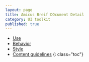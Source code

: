 ```yaml
---
layout: page
title: Amicus Breif DOcument Detail
category: UI toolkit
published: true
---
```


- [Use](#use)
- [Behavior](#behavior)
- [Style](#style)
- [Content guidelines](#content-guidelines)
 {: class="toc"}
 
 

